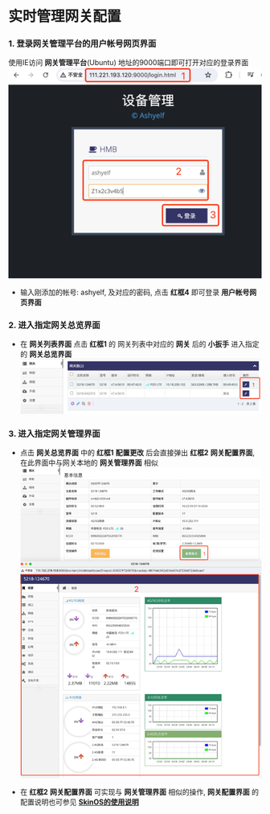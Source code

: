 

# 实时管理网关配置

###  1. 登录网关管理平台的用户帐号网页界面   

使用IE访问 **网关管理平台**(Ubuntu) 地址的9000端口即可打开对应的登录界面   
![avatar](./ashyelf_login_cn.jpg)   
- 输入刚添加的帐号: ashyelf, 及对应的密码, 点击 **红框4** 即可登录 **用户帐号网页界面**   

### 2. 进入指定网关总览界面

- 在 **网关列表界面** 点击 **红框1** 的 网关列表中对应的 **网关** 后的 **小扳手** 进入指定的 **网关总览界面**   
![avatar](./gwlist_select_cn.jpg)   
 
### 3. 进入指定网关管理界面

- 点击 **网关总览界面** 中的 **红框1** **配置更改** 后会直接弹出 **红框2** **网关配置界面**, 在此界面中与网关本地的 **网关管理界面** 相似   
![avatar](./gateway_config_manage_cn.jpg)   

- 在 **红框2** **网关配置界面** 可实现与 **网关管理界面** 相似的操作, **网关配置界面** 的配置说明也可参见 **[SkinOS的使用说明](../readme_cn.md)**





